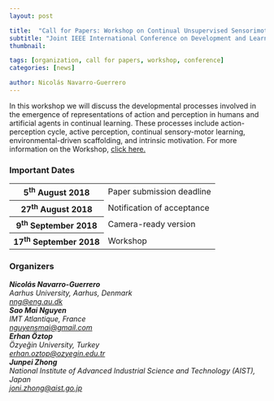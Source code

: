 ```yaml
---
layout: post

title:  "Call for Papers: Workshop on Continual Unsupervised Sensorimotor Learning"
subtitle: "Joint IEEE International Conference on Development and Learning and Epigenetic Robotics (ICDL-EpiRob)"
thumbnail: 

tags: [organization, call for papers, workshop, conference]
categories: [news]

author: Nicolás Navarro-Guerrero
---
```

In this workshop we will discuss the developmental processes involved in the emergence of representations of action and perception in humans and artificial agents in continual learning. These processes include action-perception cycle, active perception, continual sensory-motor learning, environmental-driven scaffolding, and intrinsic motivation. For more information on the Workshop, <a target="_blank" href="https://conferences.au.dk/icdl-epirob-2018-workshop/">click here.</a>

<!--more-->

<h3>Important Dates</h3>
<div class="table-responsive">
  <table class="table table-striped">
    <tbody>
    <tr>
      <th scope="row">5<sup>th</sup> August 2018</th>
      <td>Paper submission deadline</td>
    </tr>
    <tr>
      <th>27<sup>th</sup> August 2018</th>
      <td>Notification of acceptance</td>
    </tr>
    <tr>
      <th>9<sup>th</sup> September 2018</th>
      <td>Camera-ready version</td>
    </tr>
    <tr>
      <th>17<sup>th</sup> September 2018</th>
      <td>Workshop</td>
    </tr>
    </tbody>
  </table>
</div> <!-- table-responsive -->

<h3>Organizers</h3>
<address>
<strong>Nicolás Navarro-Guerrero</strong> <a target="_blank" href="https://nicolas-navarro-guerrero.github.io/"><i class="fas fa-link"></i></a><br>
Aarhus University, Aarhus, Denmark<br>
<a href="mailto:nng@eng.au.dk">nng@eng.au.dk</a><br>
</address>

<address>
<strong>Sao Mai Nguyen</strong> <a target="_blank" href="http://nguyensmai.free.fr/"><i class="fas fa-link"></i></a><br>
IMT Atlantique, France<br>
<a href="mailto:nguyensmai@gmail.com">nguyensmai@gmail.com</a><br>
</address>

<address>
<strong>Erhan Öztop</strong> <a target="_blank" href="http://robotics.ozyegin.edu.tr/members/erhan-oztop/"><i class="fas fa-link"></i></a><br>
Özyeğin University, Turkey<br>
<a href="mailto:erhan.oztop@ozyegin.edu.tr">erhan.oztop@ozyegin.edu.tr</a><br>
</address>

<address>
<strong>Junpei Zhong</strong> <a target="_blank" href="http://junpei.eu/"><i class="fas fa-link"></i></a><br>
National Institute of Advanced Industrial Science and Technology (AIST), Japan<br>
<a href="mailto:joni.zhong@aist.go.jp">joni.zhong@aist.go.jp</a><br>
</address>

